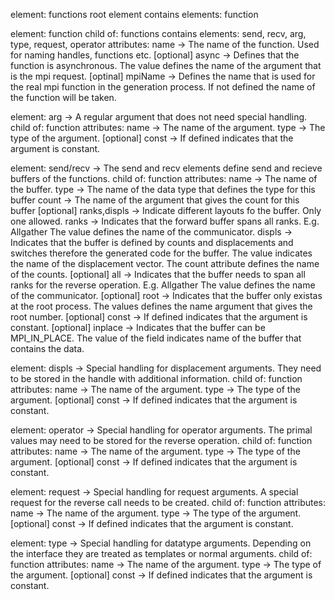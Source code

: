 element: functions
  root element
	contains elements: function

element: function
	child of: functions
	contains elements: send, recv, arg, type, request, operator
	attributes:            name -> The name of the function. Used for naming handles, functions etc.
	           [optional] async -> Defines that the function is asynchronous. The value defines the name of the
						                     argument that is the mpi request.
            [optinal] mpiName -> Defines the name that is used for the real mpi function in the generation process. If not defined the name of the function will be taken.

element: arg
  -> A regular argument that does not need special handling.
	child of: function
	attributes:             name -> The name of the argument.
	                        type -> The type of the argument.
						  [optional] const -> If defined indicates that the argument is constant.

element: send/recv
  -> The send and recv elements define send and recieve buffers of the functions.
	child of: function
	attributes:                    name -> The name of the buffer.
	                               type -> The name of the data type that defines the type for this buffer
                                count -> The name of the argument that gives the count for this buffer
              [optional] ranks,displs -> Indicate different layouts fo the buffer. Only one allowed.
                                  ranks -> Indicates that the forward buffer spans all ranks. E.g. Allgather
                                           The value defines the name of the communicator.
                                 displs -> Indicates that the buffer is defined by counts and displacements and switches
                                           therefore the generated code for the buffer.
                                           The value indicates the name of the displacement vector. The count attribute defines
                                           the name of the counts.
                       [optional] all -> Indicates that the buffer needs to span all ranks for the reverse operation. E.g. Allgather
                                         The value defines the name of the communicator.
                      [optional] root -> Indicates that the buffer only existas at the root process. The values defines the name
                                         argument that gives the root number.
							       [optional] const -> If defined indicates that the argument is constant.
                   [optional] inplace -> Indicates that the buffer can be MPI_IN_PLACE. The value of the field indicates
                                         name of the buffer that contains the data.

element: displs
  -> Special handling for displacement arguments. They need to be stored in the handle with additional information.
	child of: function
	attributes:             name -> The name of the argument.
	                        type -> The type of the argument.
						  [optional] const -> If defined indicates that the argument is constant.

element: operator
  -> Special handling for operator arguments. The primal values may need to be stored for the reverse operation.
	child of: function
	attributes:             name -> The name of the argument.
	                        type -> The type of the argument.
						  [optional] const -> If defined indicates that the argument is constant.

element: request
  -> Special handling for request arguments. A special request for the reverse call needs to be created.
	child of: function
	attributes:             name -> The name of the argument.
	                        type -> The type of the argument.
						  [optional] const -> If defined indicates that the argument is constant.

element: type
  -> Special handling for datatype arguments. Depending on the interface they are treated as templates or normal arguments.
	child of: function
	attributes:             name -> The name of the argument.
	                        type -> The type of the argument.
						  [optional] const -> If defined indicates that the argument is constant.


